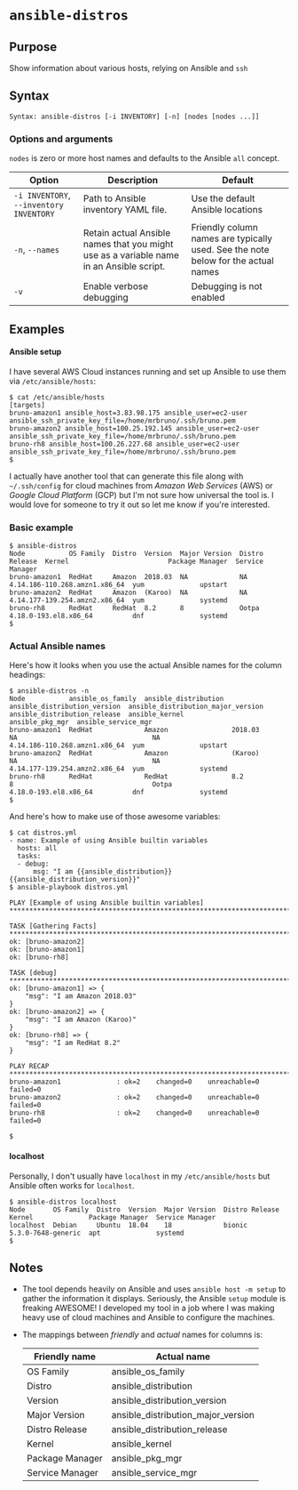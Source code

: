 # `ansible-distros`

## Purpose
Show information about various hosts, relying on Ansible and `ssh`

## Syntax
```
Syntax: ansible-distros [-i INVENTORY] [-n] [nodes [nodes ...]]
```

### Options and arguments

`nodes` is zero or more host names and defaults to the Ansible `all` concept.

| Option | Description | Default |
| ------ | ----------- | ------- |
| `-i INVENTORY`, `--inventory INVENTORY` | Path to Ansible inventory YAML file. | Use the default Ansible locations |
| `-n`, `--names` | Retain actual Ansible names that you might use as a variable name in an Ansible script. | Friendly column names are typically used.  See the note below for the actual names |
|  `-v`  | Enable verbose debugging | Debugging is not enabled |

## Examples
#### Ansible setup
I have several AWS Cloud instances running and set up Ansible to use them via `/etc/ansible/hosts`:

```
$ cat /etc/ansible/hosts
[targets]
bruno-amazon1 ansible_host=3.83.98.175 ansible_user=ec2-user ansible_ssh_private_key_file=/home/mrbruno/.ssh/bruno.pem
bruno-amazon2 ansible_host=100.25.192.145 ansible_user=ec2-user ansible_ssh_private_key_file=/home/mrbruno/.ssh/bruno.pem
bruno-rh8 ansible_host=100.26.227.68 ansible_user=ec2-user ansible_ssh_private_key_file=/home/mrbruno/.ssh/bruno.pem
$
```
I actually have another tool that can generate this file along with `~/.ssh/config` for cloud machines from _Amazon Web Services_ (AWS) or _Google Cloud Platform_ (GCP) but I'm not sure how universal the tool is.  I would love for someone to try it out so let me know if you're interested.

### Basic example
```
$ ansible-distros
Node           OS Family  Distro  Version  Major Version  Distro Release  Kernel                         Package Manager  Service Manager
bruno-amazon1  RedHat     Amazon  2018.03  NA             NA              4.14.186-110.268.amzn1.x86_64  yum              upstart
bruno-amazon2  RedHat     Amazon  (Karoo)  NA             NA              4.14.177-139.254.amzn2.x86_64  yum              systemd
bruno-rh8      RedHat     RedHat  8.2      8              Ootpa           4.18.0-193.el8.x86_64          dnf              systemd
$
```

### Actual Ansible names
Here's how it looks when you use the actual Ansible names for the column headings:
```
$ ansible-distros -n
Node           ansible_os_family  ansible_distribution  ansible_distribution_version  ansible_distribution_major_version  ansible_distribution_release  ansible_kernel                 ansible_pkg_mgr  ansible_service_mgr
bruno-amazon1  RedHat             Amazon                2018.03                       NA                                  NA                            4.14.186-110.268.amzn1.x86_64  yum              upstart
bruno-amazon2  RedHat             Amazon                (Karoo)                       NA                                  NA                            4.14.177-139.254.amzn2.x86_64  yum              systemd
bruno-rh8      RedHat             RedHat                8.2                           8                                   Ootpa                         4.18.0-193.el8.x86_64          dnf              systemd
$
```
And here's how to make use of those awesome variables:
```
$ cat distros.yml
- name: Example of using Ansible builtin variables
  hosts: all
  tasks:
  - debug:
      msg: "I am {{ansible_distribution}} {{ansible_distribution_version}}"
$ ansible-playbook distros.yml

PLAY [Example of using Ansible builtin variables] ************************************************************************************************************************

TASK [Gathering Facts] ***************************************************************************************************************************************************
ok: [bruno-amazon2]
ok: [bruno-amazon1]
ok: [bruno-rh8]

TASK [debug] *************************************************************************************************************************************************************
ok: [bruno-amazon1] => {
    "msg": "I am Amazon 2018.03"
}
ok: [bruno-amazon2] => {
    "msg": "I am Amazon (Karoo)"
}
ok: [bruno-rh8] => {
    "msg": "I am RedHat 8.2"
}

PLAY RECAP ***************************************************************************************************************************************************************
bruno-amazon1              : ok=2    changed=0    unreachable=0    failed=0
bruno-amazon2              : ok=2    changed=0    unreachable=0    failed=0
bruno-rh8                  : ok=2    changed=0    unreachable=0    failed=0

$
```

#### localhost
Personally, I don't usually have `localhost` in my `/etc/ansible/hosts` but Ansible often works for `localhost`.
```
$ ansible-distros localhost
Node       OS Family  Distro  Version  Major Version  Distro Release  Kernel              Package Manager  Service Manager
localhost  Debian     Ubuntu  18.04    18             bionic          5.3.0-7648-generic  apt              systemd
$
```

## Notes

- The tool depends heavily on Ansible and uses `ansible host -m setup` to gather the information it displays.  Seriously, the Ansible `setup` module is freaking AWESOME!  I developed my tool in a job where I was making heavy use of cloud machines and Ansible to configure the machines.
- The mappings between _friendly_ and _actual_ names for columns is:

    | Friendly name | Actual name |
    | ----- | ------ |
    | OS Family | ansible_os_family |
    | Distro | ansible_distribution |
    | Version | ansible_distribution_version |
    | Major Version | ansible_distribution_major_version |
    | Distro Release | ansible_distribution_release |
    | Kernel | ansible_kernel |
    | Package Manager | ansible_pkg_mgr |
    | Service Manager | ansible_service_mgr |
